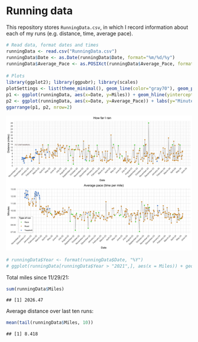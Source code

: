 Running data
================

This repository stores `RunningData.csv`, in which I record information
about each of my runs (e.g. distance, time, average pace).

``` r
# Read data, format dates and times
runningData <- read.csv("RunningData.csv")
runningData$Date <- as.Date(runningData$Date, format="%m/%d/%y")
runningData$Average_Pace <- as.POSIXct(runningData$Average_Pace, format="%M:%S")

# Plots 
library(ggplot2); library(ggpubr); library(scales)
plotSettings <- list(theme_minimal(), geom_line(color="gray70"), geom_point(aes(color=Treadmill_Road)), scale_color_manual(values=c(alpha("green3", 0.8), alpha("orange3", 0.8), alpha("dodgerblue3", 0.8))), theme(plot.title=element_text(hjust=0.5)), theme(legend.position="none"), scale_x_date(date_breaks="1 month", date_labels="%B-%y"), theme(axis.text.x=element_text(angle=45, vjust=1, hjust=1)))
p1 <- ggplot(runningData, aes(x=Date, y=Miles)) + geom_hline(yintercept=13.1, linetype="dotted", color = "mistyrose4") + geom_text(label="13.1 (half marathon)", x=as.Date("2021-11-30"), y=13.8, color="mistyrose4", size=2.5) + labs(y="Distance (miles)", title="How far I ran") + plotSettings + scale_y_continuous(breaks=seq(0,30,2))
p2 <- ggplot(runningData, aes(x=Date, y=Average_Pace)) + labs(y="Minutes", title="Average pace (time per mile)") + scale_y_datetime(breaks=date_breaks("1 mins"), date_labels="%M:%S") + labs(color="Type of run") + plotSettings +  theme(legend.position=c(0.05, 0.2), legend.background=element_rect(size=0.1, linetype="solid", color="black"), legend.margin=margin(2,3,2,3), legend.title=element_text(size=9, face="bold"), legend.text=element_text(size=8)) + guides(color=guide_legend(override.aes=list(size=1)))
ggarrange(p1, p2, nrow=2)
```

![](Plots/README-Running-Plots-1.png)<!-- -->

``` r
# runningData$Year <- format(runningData$Date, "%Y")
# ggplot(runningData[runningData$Year > "2021",], aes(x = Miles)) + geom_histogram(aes(y = ..density..), color = "black", fill = "gray") + facet_grid(. ~ Year)
```

Total miles since 11/29/21:

``` r
sum(runningData$Miles)
```

    ## [1] 2026.47

Average distance over last ten runs:

``` r
mean(tail(runningData$Miles, 10))
```

    ## [1] 8.418
